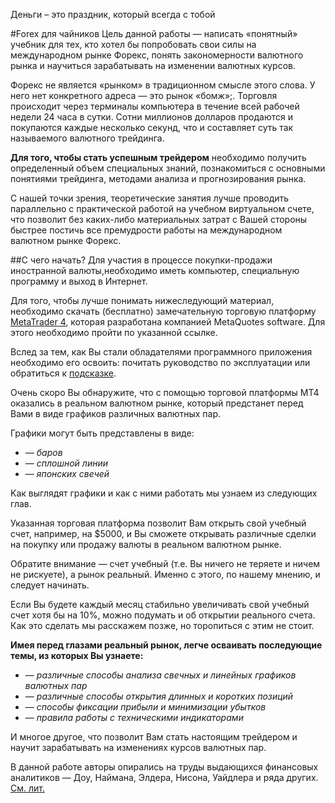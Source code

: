Деньги – это праздник, который всегда с тобой

#Forex для чайников
Цель данной работы — написать «понятный» учебник для тех, кто хотел бы попробовать свои силы на международном рынке Форекс, понять закономерности валютного рынка и научиться зарабатывать на изменении валютных курсов.

Форекс не является «рынком» в традиционном смысле этого слова. У него нет конкретного адреса — это рынок «бомж»;. Торговля происходит через терминалы компьютера в течение всей рабочей недели 24 часа в сутки. Сотни миллионов долларов продаются и покупаются каждые несколько секунд, что и составляет суть так называемого валютного трейдинга.

**Для того, чтобы стать успешным трейдером** необходимо получить определенный объем специальных знаний, познакомиться с основными понятиями трейдинга, методами анализа и прогнозирования рынка.

С нашей точки зрения, теоретические занятия лучше проводить параллельно с практической работой на учебном виртуальном счете, что позволит без каких-либо материальных затрат с Вашей стороны быстрее постичь все премудрости работы на международном валютном рынке Форекс.

##С чего начать?
Для участия в процессе покупки-продажи иностранной валюты,необходимо иметь компьютер, специальную программу и выход в Интернет.

Для того, чтобы лучше понимать нижеследующий материал, необходимо скачать (бесплатно) замечательную торговую платформу [MetaTrader 4](http://www.metaquotes.net/ru/metatrader4/trading_terminal), которая разработана компанией MetaQuotes software. Для этого необходимо пройти по указанной ссылке.

Вслед за тем, как Вы стали обладателями программного приложения необходимо его освоить: почитать руководство по эксплуатации или обратиться к [подсказке](file:///E:/%D0%BF%D1%80%D0%B8%D0%BC%D0%B5%D1%80%D1%8B/Oleg/FX/FX/F3/F2/f/flesh/FOREX/index.html#).

Очень скоро Вы обнаружите, что с помощью торговой платформы МТ4 оказались в реальном валютном рынке, который предстанет перед Вами в виде графиков различных валютных пар.

Графики могут быть представлены в виде:

* *— баров*
* *— сплошной линии*
* *— японских свечей*

Kак выглядят графики и как с ними работать мы узнаем из следующих глав.

Указанная торговая платформа позволит Вам открыть свой учебный счет, например, на $5000, и Вы сможете открывать различные сделки на покупку или продажу валюты в реальном валютном рынке.

Обратите внимание — счет учебный (т.е. Вы ничего не теряете и ничем не рискуете), а рынок реальный. Именно с этого, по нашему мнению, и следует начинать.

Если Вы будете каждый месяц стабильно увеличивать свой учебный счет хотя бы на 10%, можно подумать и об открытии реального счета. Как это сделать мы расскажем позже, но торопиться с этим не стоит.

**Имея перед глазами реальный рынок, легче осваивать последующие темы, из которых Вы узнаете:**

* *— различные способы анализа свечных и линейных графиков валютных пар*
* *— различные способы открытия длинных и коротких позиций*
* *— способы фиксации прибыли и минимизации убытков*
* *— правила работы с техническими индикаторами*

И многое другое, что позволит Вам стать настоящим трейдером и научит зарабатывать на изменениях курсов валютных пар.

В данной работе авторы опирались на труды выдающихся финансовых аналитиков — Доу, Наймана, Элдера, Нисона, Уайдлера и ряда других. [См. лит.](literatura.php)